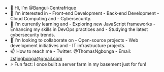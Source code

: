 - 👋 Hi, I’m @Bangui-Centrafrique
- 👀 I’m interested in - Front-end Development - Back-end Development - Cloud Computing and - Cybersecurity.
- 🌱 I’m currently learning and - Exploring new JavaScript frameworks - Enhancing my skills in DevOps practices and - Studying the latest cybersecurity trends.
- 💞️ I’m looking to collaborate on - Open-source projects - Web development initiatives and - IT infrastructure projects.
- 📫 How to reach me - Twitter: @ThomasNgbonga - Email: zstjngbonga@gmail.com
- ⚡ Fun fact: I once built a server farm in my basement just for fun!
